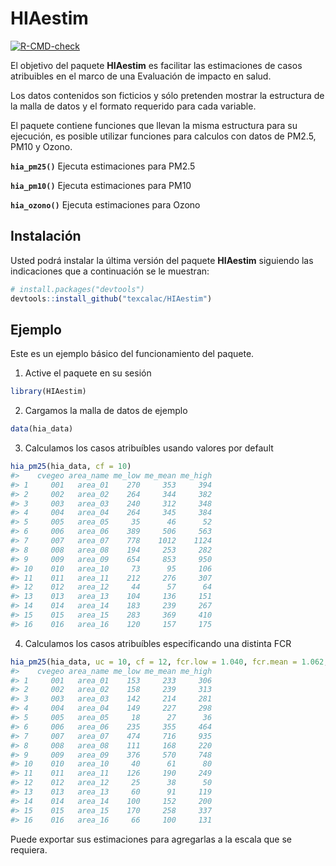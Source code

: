 
<!-- README.md is generated from README.Rmd. Please edit that file -->

# HIAestim

<!-- badges: start -->

[![R-CMD-check](https://github.com/texcalac/HIAestim/actions/workflows/R-CMD-check.yaml/badge.svg)](https://github.com/texcalac/HIAestim/actions/workflows/R-CMD-check.yaml)
<!-- badges: end -->

El objetivo del paquete **HIAestim** es facilitar las estimaciones de
casos atribuibles en el marco de una Evaluación de impacto en salud.

Los datos contenidos son ficticios y sólo pretenden mostrar la
estructura de la malla de datos y el formato requerido para cada
variable.

El paquete contiene funciones que llevan la misma estructura para su
ejecución, es posible utilizar funciones para calculos con datos de
PM2.5, PM10 y Ozono.

**`hia_pm25()`** Ejecuta estimaciones para PM2.5

**`hia_pm10()`** Ejecuta estimaciones para PM10

**`hia_ozono()`** Ejecuta estimaciones para Ozono

## Instalación

Usted podrá instalar la última versión del paquete **HIAestim**
siguiendo las indicaciones que a continuación se le muestran:

``` r
# install.packages("devtools")
devtools::install_github("texcalac/HIAestim")
```

## Ejemplo

Este es un ejemplo básico del funcionamiento del paquete.

1.  Active el paquete en su sesión

``` r
library(HIAestim)
```

2.  Cargamos la malla de datos de ejemplo

``` r
data(hia_data)
```

3.  Calculamos los casos atribuíbles usando valores por default

``` r
hia_pm25(hia_data, cf = 10)
#>    cvegeo area_name me_low me_mean me_high
#> 1     001   area_01    270     353     394
#> 2     002   area_02    264     344     382
#> 3     003   area_03    240     312     348
#> 4     004   area_04    264     345     384
#> 5     005   area_05     35      46      52
#> 6     006   area_06    389     506     563
#> 7     007   area_07    778    1012    1124
#> 8     008   area_08    194     253     282
#> 9     009   area_09    654     853     950
#> 10    010   area_10     73      95     106
#> 11    011   area_11    212     276     307
#> 12    012   area_12     44      57      64
#> 13    013   area_13    104     136     151
#> 14    014   area_14    183     239     267
#> 15    015   area_15    283     369     410
#> 16    016   area_16    120     157     175
```

4.  Calculamos los casos atribuíbles especificando una distinta FCR

``` r
hia_pm25(hia_data, uc = 10, cf = 12, fcr.low = 1.040, fcr.mean = 1.062, fcr.high = 1.083)
#>    cvegeo area_name me_low me_mean me_high
#> 1     001   area_01    153     233     306
#> 2     002   area_02    158     239     313
#> 3     003   area_03    142     214     281
#> 4     004   area_04    149     227     298
#> 5     005   area_05     18      27      36
#> 6     006   area_06    235     355     464
#> 7     007   area_07    474     716     935
#> 8     008   area_08    111     168     220
#> 9     009   area_09    376     570     748
#> 10    010   area_10     40      61      80
#> 11    011   area_11    126     190     249
#> 12    012   area_12     25      38      50
#> 13    013   area_13     60      91     119
#> 14    014   area_14    100     152     200
#> 15    015   area_15    170     258     337
#> 16    016   area_16     66     100     131
```

Puede exportar sus estimaciones para agregarlas a la escala que se
requiera.
